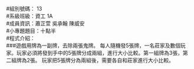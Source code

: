 #組別號碼： 13  
#系級班級：資工 1A  
#成員資訊：蕭芷萱 吳承翰 陳威安  
#小專題題目：十點半  
#程式介紹：  
###遊戲用牌為一副牌，去除兩張鬼牌。 每人隨機發5張牌，一名莊家及數個玩家。玩家必須將發到手中的5張牌分成兩組，進行大小比較。第一組牌為3張，第二組牌為2張。 玩家把5張牌分為兩組後，需要各自和莊家進行大小比較。  
